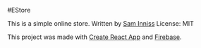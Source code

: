 #EStore

This is a simple online store.
Written by [Sam Inniss](saminniss.com)
License: MIT 

This project was made with [Create React App](https://github.com/facebookincubator/create-react-app) and
 [Firebase](firebase.com).
